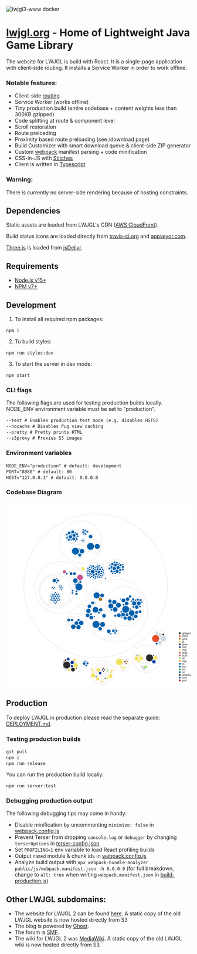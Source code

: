 ![lwjgl3-www docker](https://github.com/LWJGL/lwjgl3-www/workflows/lwjgl3-www%20docker/badge.svg?event=push)

# [lwjgl.org](https://www.lwjgl.org) - Home of Lightweight Java Game Library

The website for LWJGL is build with React. It is a single-page application with client-side routing. It installs a Service Worker in order to work offline.

### Notable features:

- Client-side [routing](https://github.com/ReactTraining/react-router)
- Service Worker (works offline)
- Tiny production build (entire codebase + content weights less than 300KB gzipped)
- Code splitting at route & component level
- Scroll restoration
- Route preloading
- Proximity based route preloading (see /download page)
- Build Customizer with smart download queue & client-side ZIP generator
- Custom [webpack](http://webpack.js.org/) manifest parsing + code minification
- CSS-in-JS with [Stitches](https://stitches.dev/)
- Client is written in [Typescript](https://www.typescriptlang.org/)

### Warning:

There is currently no server-side rendering because of hosting constraints.

## Dependencies

Static assets are loaded from LWJGL's CDN ([AWS CloudFront](https://aws.amazon.com/cloudfront/)).

Build status icons are loaded directly from [travis-ci.org](https://travis-ci.org/) and [appveyor.com](https://www.appveyor.com/).

[Three.js](https://threejs.org/) is loaded from [jsDelivr](https://www.jsdelivr.com/).

## Requirements

- [Node.js v15+](https://nodejs.org/)
- [NPM v7+](https://npmjs.com/)

## Development

1.  To install all required npm packages:

```shell
npm i
```

2. To build styles:

```shell
npm run styles:dev
```

3.  To start the server in dev mode:

```shell
npm start
```

### CLI flags

The following flags are used for testing production builds locally.
NODE_ENV environment variable must be set to "production".

```shell
--test # Enables production test mode (e.g. disables HSTS)
--nocache # Disables Pug view caching
--pretty # Pretty prints HTML
--s3proxy # Proxies S3 images
```

### Environment variables

```shell
NODE_ENV="production" # default: development
PORT="8080" # default: 80
HOST="127.0.0.1" # default: 0.0.0.0
```

### Codebase Diagram

![Visualization of the codebase](./diagram.svg)

## Production

To deploy LWJGL in production please read the separate guide: [DEPLOYMENT.md](./DEPLOYMENT.md).

### Testing production builds

```shell
git pull
npm i
npm run release
```

You can run the production build locally:

```shell
npm run server:test
```

### Debugging production output

The following debugging tips may come in handy:

- Disable minification by uncommenting `minimize: false` in [webpack.config.js](./webpack.config.js)
- Prevent Terser from dropping `console.log` or `debugger` by changing `terserOptions` in [terser-config.json](./scripts/terser-config.json)
- Set `PROFILING=1` env variable to load React profiling builds
- Output `named` module & chunk ids in [webpack.config.js](./webpack.config.js)
- Analyze build output with `npx webpack-bundle-analyzer public/js/webpack.manifest.json -h 0.0.0.0` (for full breakdown, change to `all: true` when writing `webpack.manifest.json` in [build-production.js](./scripts/build-production.mjs))

## Other LWJGL subdomains:

- The website for LWJGL 2 can be found [here](https://github.com/LWJGL/lwjgl-www). A static copy of the old LWJGL website is now hosted directly from S3
- The blog is powered by [Ghost](https://ghost.org/).
- The forum is [SMF](https://simplemachines.org/).
- The wiki for LWJGL 2 was [MediaWiki](https://www.mediawiki.org/). A static copy of the old LWJGL wiki is now hosted directly from S3.
